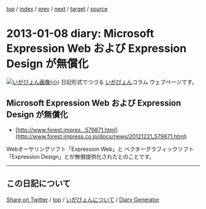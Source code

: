 [top](../index.html) 
 / [index](index.html) 
 / [prev](ig130104.html) 
 / [next](ig130110.html) 
 / [target](https://igapyon.github.io/diary/2013/ig130108.html) 
 / [source](https://github.com/igapyon/diary/blob/gh-pages/2013/ig130108.html.src.md) 

2013-01-08 diary: Microsoft Expression Web および Expression Design が無償化 
=====================================================================================================
[![いがぴょん画像(小)](https://igapyon.github.io/diary/images/iga200306s.jpg "いがぴょん")](https://igapyon.github.io/diary/memo/memoigapyon.html) 日記形式でつづる [いがぴょん](https://igapyon.github.io/diary/memo/memoigapyon.html)コラム ウェブページです。

## Microsoft Expression Web および Expression Design が無償化 


* [http://www.forest.impres...579871.html](http://www.forest.impress.co.jp/docs/news/20121221_579871.html)

Webオーサリングソフト「Expression Web」と ベクターグラフィックソフト「Expression Design」とが無償提供化されたとのことです。


----------------------------------------------------------------------------------------------------

## この日記について

[Share on Twitter](https://twitter.com/intent/tweet?hashtags=igapyon%2Cdiary%2C%E3%81%84%E3%81%8C%E3%81%B4%E3%82%87%E3%82%93&text=Microsoft+Expression+Web+%E3%81%8A%E3%82%88%E3%81%B3+Expression+Design+%E3%81%8C%E7%84%A1%E5%84%9F%E5%8C%96+&url=https%3A%2F%2Figapyon.github.io%2Fdiary%2F2013%2Fig130108.html) / [top](../index.html) / [いがぴょんについて](https://igapyon.github.io/diary/memo/memoigapyon.html) / [Diary Generator](https://github.com/igapyon/igapyonv3)
